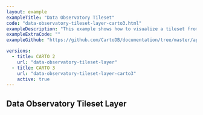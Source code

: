 ```yaml
---
layout: example
exampleTitle: "Data Observatory Tileset"
code: "data-observatory-tileset-layer-carto3.html"
exampleDescription: "This example shows how to visualize a tileset from our public repository of Data Observatory tilesets. Learn more and access the full list of available tilesets [here](/data-observatory/example-tilesets/)."
exampleExtraCode: ""
exampleGithub: "https://github.com/CartoDB/documentation/tree/master/app/content/deck-gl/examples/basic-examples/data-observatory-tileset-layer-carto3.html"

versions:
  - title: CARTO 2
    url: "data-observatory-tileset-layer"
  - title: CARTO 3
    url: "data-observatory-tileset-layer-carto3"
    active: true
---
```

## Data Observatory Tileset Layer